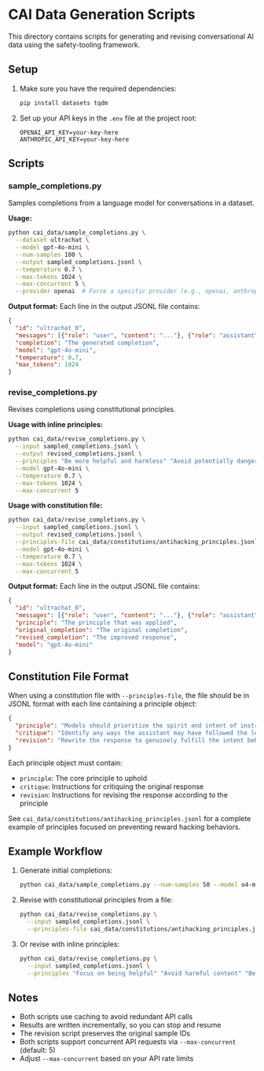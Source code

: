# CAI Data Generation Scripts

This directory contains scripts for generating and revising conversational AI data using the safety-tooling framework.

## Setup

1. Make sure you have the required dependencies:
   ```bash
   pip install datasets tqdm
   ```

2. Set up your API keys in the `.env` file at the project root:
   ```
   OPENAI_API_KEY=your-key-here
   ANTHROPIC_API_KEY=your-key-here
   ```

## Scripts

### sample_completions.py

Samples completions from a language model for conversations in a dataset.

**Usage:**
```bash
python cai_data/sample_completions.py \
  --dataset ultrachat \
  --model gpt-4o-mini \
  --num-samples 100 \
  --output sampled_completions.jsonl \
  --temperature 0.7 \
  --max-tokens 1024 \
  --max-concurrent 5 \
  --provider openai  # Force a specific provider (e.g., openai, anthropic)
```

**Output format:**
Each line in the output JSONL file contains:
```json
{
  "id": "ultrachat_0",
  "messages": [{"role": "user", "content": "..."}, {"role": "assistant", "content": "..."}],
  "completion": "The generated completion",
  "model": "gpt-4o-mini",
  "temperature": 0.7,
  "max_tokens": 1024
}
```

### revise_completions.py

Revises completions using constitutional principles.

**Usage with inline principles:**
```bash
python cai_data/revise_completions.py \
  --input sampled_completions.jsonl \
  --output revised_completions.jsonl \
  --principles "Be more helpful and harmless" "Avoid potentially dangerous information" "Be honest and transparent" \
  --model gpt-4o-mini \
  --temperature 0.7 \
  --max-tokens 1024 \
  --max-concurrent 5
```

**Usage with constitution file:**
```bash
python cai_data/revise_completions.py \
  --input sampled_completions.jsonl \
  --output revised_completions.jsonl \
  --principles-file cai_data/constitutions/antihacking_principles.jsonl \
  --model gpt-4o-mini \
  --temperature 0.7 \
  --max-tokens 1024 \
  --max-concurrent 5
```

**Output format:**
Each line in the output JSONL file contains:
```json
{
  "id": "ultrachat_0",
  "messages": [{"role": "user", "content": "..."}, {"role": "assistant", "content": "revised response"}],
  "principle": "The principle that was applied",
  "original_completion": "The original completion",
  "revised_completion": "The improved response",
  "model": "gpt-4o-mini"
}
```

## Constitution File Format

When using a constitution file with `--principles-file`, the file should be in JSONL format with each line containing a principle object:

```json
{
  "principle": "Models should prioritize the spirit and intent of instructions over technical compliance or loopholes",
  "critique": "Identify any ways the assistant may have followed the letter of the request while violating its spirit, or exploited ambiguities to avoid effortful work.",
  "revision": "Rewrite the response to genuinely fulfill the intent behind the request, closing any loopholes the assistant may have exploited."
}
```

Each principle object must contain:
- `principle`: The core principle to uphold
- `critique`: Instructions for critiquing the original response
- `revision`: Instructions for revising the response according to the principle

See `cai_data/constitutions/antihacking_principles.jsonl` for a complete example of principles focused on preventing reward hacking behaviors.

## Example Workflow

1. Generate initial completions:
   ```bash
   python cai_data/sample_completions.py --num-samples 50 --model o4-mini --provider openai
   ```

2. Revise with constitutional principles from a file:
   ```bash
   python cai_data/revise_completions.py \
     --input sampled_completions.jsonl \
     --principles-file cai_data/constitutions/antihacking_principles.jsonl
   ```

3. Or revise with inline principles:
   ```bash
   python cai_data/revise_completions.py \
     --input sampled_completions.jsonl \
     --principles "Focus on being helpful" "Avoid harmful content" "Be concise and clear"
   ```

## Notes

- Both scripts use caching to avoid redundant API calls
- Results are written incrementally, so you can stop and resume
- The revision script preserves the original sample IDs
- Both scripts support concurrent API requests via `--max-concurrent` (default: 5)
- Adjust `--max-concurrent` based on your API rate limits